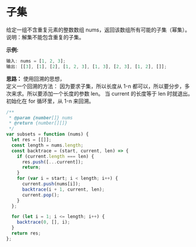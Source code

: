 # 子集

给定一组不含重复元素的整数数组 nums，返回该数组所有可能的子集（幂集）。
说明：解集不能包含重复的子集。

**示例:**

```js
输入: nums = [1, 2, 3];
输出: [[3], [1], [2], [1, 2, 3], [1, 3], [2, 3], [1, 2], []];
```

**思路：**
使用回溯的思想，  
定义一个回溯的方法：
因为要求子集，所以长度从 1-n 都可以，所以要分步，多次来求。所以要添加一个长度的参数 len。
当 current 的长度等于 len 时就退出。
初始化在 for 循环里，从 1-n 来回溯。

```js
/**
 * @param {number[]} nums
 * @return {number[][]}
 */
var subsets = function (nums) {
  let res = [[]];
  const length = nums.length;
  const backtrace = (start, current, len) => {
    if (current.length === len) {
      res.push([...current]);
      return;
    }
    for (var i = start; i < length; i++) {
      current.push(nums[i]);
      backtrace(i + 1, current, len);
      current.pop();
    }
  };

  for (let i = 1; i <= length; i++) {
    backtrace(0, [], i);
  }
  return res;
};
```
